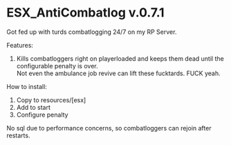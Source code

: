 # ESX_AntiCombatlog v.0.7.1

Got fed up with turds combatlogging 24/7 on my RP Server.

Features:  
1. Kills combatloggers right on playerloaded and keeps them dead until the configurable penalty is over.  
   Not even the ambulance job revive can lift these fucktards. FUCK yeah.

How to install:
1. Copy to resources/[esx]
2. Add to start
3. Configure penalty

No sql due to performance concerns, so combatloggers can rejoin after restarts.


